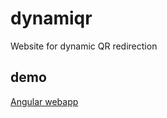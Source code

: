# dynamiqr

Website for dynamic QR redirection

## demo

[Angular webapp](https://dynamiqr.web.app/)

